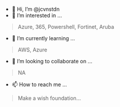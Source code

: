 - 👋 Hi, I’m @jcvnstdn
- 👀 I’m interested in ...
 > Azure, 365, Powershell, Fortinet, Aruba
- 🌱 I’m currently learning ...
 > AWS, Azure
- 💞️ I’m looking to collaborate on ...
 > NA
- 📫 How to reach me ...
 > Make a wish foundation...

<!---
jcvnstdn/jcvnstdn is a ✨ special ✨ repository because its `README.md` (this file) appears on your GitHub profile.
You can click the Preview link to take a look at your changes.
--->
